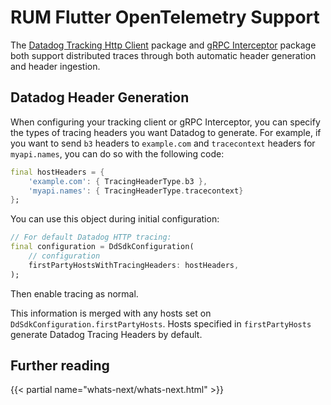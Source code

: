 # RUM Flutter OpenTelemetry Support

The [Datadog Tracking Http Client][1] package and [gRPC Interceptor][2] package both support distributed traces through both automatic header generation and header ingestion.

## Datadog Header Generation

When configuring your tracking client or gRPC Interceptor, you can specify the types of tracing headers you want Datadog to generate. For example, if you want to send `b3` headers to `example.com` and `tracecontext` headers for `myapi.names`, you can do so with the following code:

```dart
final hostHeaders = {
    'example.com': { TracingHeaderType.b3 },
    'myapi.names': { TracingHeaderType.tracecontext}
};
```

You can use this object during initial configuration:

```dart
// For default Datadog HTTP tracing:
final configuration = DdSdkConfiguration(
    // configuration
    firstPartyHostsWithTracingHeaders: hostHeaders,
);
```

Then enable tracing as normal.

This information is merged with any hosts set on `DdSdkConfiguration.firstPartyHosts`. Hosts specified in `firstPartyHosts` generate Datadog Tracing Headers by default.

## Further reading

{{< partial name="whats-next/whats-next.html" >}}


[1]: https://pub.dev/packages/datadog_tracking_http_client
[2]: https://pub.dev/packages/datadog_grpc_interceptor
[3]: https://github.com/openzipkin/b3-propagation#single-headers
[4]: https://github.com/openzipkin/b3-propagation#multiple-headers
[5]: https://www.w3.org/TR/trace-context/#tracestate-header
